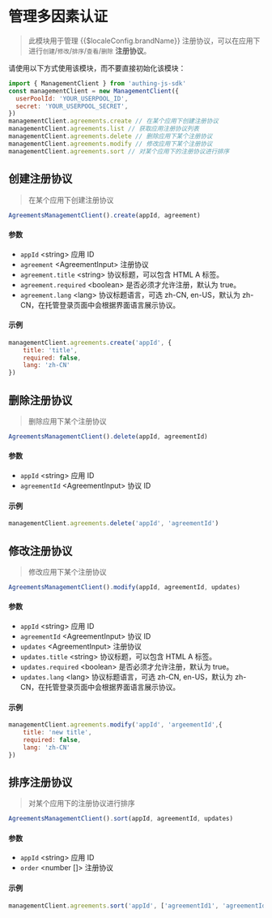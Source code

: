 # 管理多因素认证

<LastUpdated/>

> 此模块用于管理 {{$localeConfig.brandName}} 注册协议，可以在应用下进行`创建`/`修改`/`排序`/`查看`/`删除` **注册协议**。

请使用以下方式使用该模块，而不要直接初始化该模块：

```javascript
import { ManagementClient } from 'authing-js-sdk'
const managementClient = new ManagementClient({
  userPoolId: 'YOUR_USERPOOL_ID',
  secret: 'YOUR_USERPOOL_SECRET',
})
managementClient.agreements.create // 在某个应用下创建注册协议
managementClient.agreements.list // 获取应用注册协议列表
managementClient.agreements.delete // 删除应用下某个注册协议
managementClient.agreements.modify // 修改应用下某个注册协议
managementClient.agreements.sort // 对某个应用下的注册协议进行排序
```

## 创建注册协议
> 在某个应用下创建注册协议

```js
AgreementsManagementClient().create(appId, agreement)
```


#### 参数

- `appId` \<string\> 应用 ID
- `agreement` \<AgreementInput\> 注册协议
- `agreement.title` \<string\> 协议标题，可以包含 HTML A 标签。
- `agreement.required` \<boolean\> 是否必须才允许注册，默认为 true。
- `agreement.lang` \<lang\> 协议标题语言，可选 zh-CN, en-US，默认为 zh-CN，在托管登录页面中会根据界面语言展示协议。

#### 示例

```javascript
managementClient.agreements.create('appId', {
    title: 'title',
    required: false,
    lang: 'zh-CN' 
})
```
 
## 删除注册协议
> 删除应用下某个注册协议

```js
AgreementsManagementClient().delete(appId, agreementId)
```


#### 参数

- `appId` \<string\> 应用 ID
- `agreementId` \<AgreementInput\> 协议 ID

#### 示例

```javascript
managementClient.agreements.delete('appId', 'agreementId')
```
 
## 修改注册协议
> 修改应用下某个注册协议

```js
AgreementsManagementClient().modify(appId, agreementId, updates)
```


#### 参数

- `appId` \<string\> 应用 ID
- `agreementId` \<AgreementInput\> 协议 ID
- `updates` \<AgreementInput\> 注册协议
- `updates.title` \<string\> 协议标题，可以包含 HTML A 标签。
- `updates.required` \<boolean\> 是否必须才允许注册，默认为 true。
- `updates.lang` \<lang\> 协议标题语言，可选 zh-CN, en-US，默认为 zh-CN，在托管登录页面中会根据界面语言展示协议。

#### 示例

```javascript
managementClient.agreements.modify('appId', 'argeementId',{
    title: 'new title',
    required: false,
    lang: 'zh-CN' 
})
```

## 排序注册协议
> 对某个应用下的注册协议进行排序

```js
AgreementsManagementClient().sort(appId, agreementId, updates)
```


#### 参数

- `appId` \<string\> 应用 ID
- `order` \<number []\>  注册协议

#### 示例

```javascript
managementClient.agreements.sort('appId', ['agreementId1', 'agreementId2',  'agreementId3'])
```
